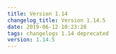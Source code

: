 ```yaml
---
title: Version 1.14
changelog_title: Version 1.14.5
date: 2019-06-12 10:23:28 
tags: changelogs 1.14 deprecated
version: 1.14.5
---
```

<script src="https://gist.github.com/spinnaker-release/2f1dfa347f42a06a9ad1cece024dd020.js"/>